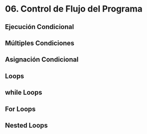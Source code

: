 # 06. Control de Flujo del Programa

## Ejecución Condicional

## Múltiples Condiciones

## Asignación Condicional

## Loops

## while Loops

## For Loops

## Nested Loops
